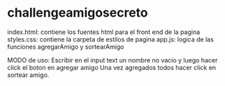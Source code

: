 # challengeamigosecreto
index.html: contiene los fuentes html para el front end de la pagina
styles.css: contiene la carpeta de estilos de pagina
app.js: logica de las funciones agregarAmigo y sortearAmigo

MODO de uso:
Escribir en el input text un nombre no vacio y luego hacer click el boton en agregar amigo
Una vez agregados todos hacer click en sortear amigo.
